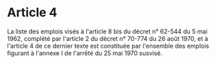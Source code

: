 # Article 4

La liste des emplois visés à l'article 8 bis du décret n° 62-544 du 5 mai 1962, complété par l'article 2 du décret n° 70-774 du 26 août 1970, et à l'article 4 de ce dernier texte est constituée par l'ensemble des emplois figurant à l'annexe I de l'arrêté du 25 mai 1970 susvisé.
